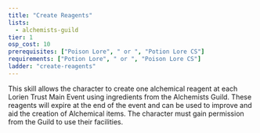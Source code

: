 ```yaml
---
title: "Create Reagents"
lists:
  - alchemists-guild
tier: 1
osp_cost: 10
prerequisites: ["Poison Lore", " or ", "Potion Lore CS"]
requirements: ["Potion Lore", " or ", "Poison Lore CS"]
ladder: "create-reagents"
---
```


This skill allows the character to create one alchemical reagent at each Lorien Trust Main Event using ingredients from the Alchemists Guild. These reagents will expire at the end of the event and can be used to improve and aid the creation of Alchemical items. The character must gain permission from the Guild to use their facilities.
